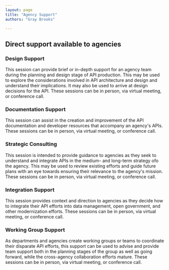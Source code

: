 ```yaml
---
layout: page
title: "Agency Support"
authors: "Gray Brooks"

---
```


## Direct support available to agencies 

### Design Support

This session can provide brief or in-depth support for an agency team during the planning and design stage of API production.  This may be used to explore the considerations involved in API architecture and design and understand their implications.  It may also be used to arrive at design decisions for the API.  These sessions can be in person, via virtual meeting, or conference call.

### Documentation Support 

This session can assist in the creation and improvement of the API documentation and developer resources that accompany an agency's APIs.  These sessions can be in person, via virtual meeting, or conference call.

### Strategic Consulting 

This session is intended to provide guidance to agencies as they seek to understand and integrate APIs in the medium- and long-term strategy ofo the agency.  This may be used to review existing efforts and guide future plans with an eye towards ensuring their relevance to the agency's mission.  These sessions can be in person, via virtual meeting, or conference call.

### Integration Support 

This session provides context and direction to agencies as they decide how to integrate their API efforts into data management, open government, and other modernization efforts.   These sessions can be in person, via virtual meeting, or conference call.

### Working Group Support 

As departments and agencies create working groups or teams to coordinate their disparate API efforts, this support can be used to advise and provide team support both in the planning stages of the group as well as going forward, while the cross-agency collaboration efforts mature.  These sessions can be in person, via virtual meeting, or conference call.



